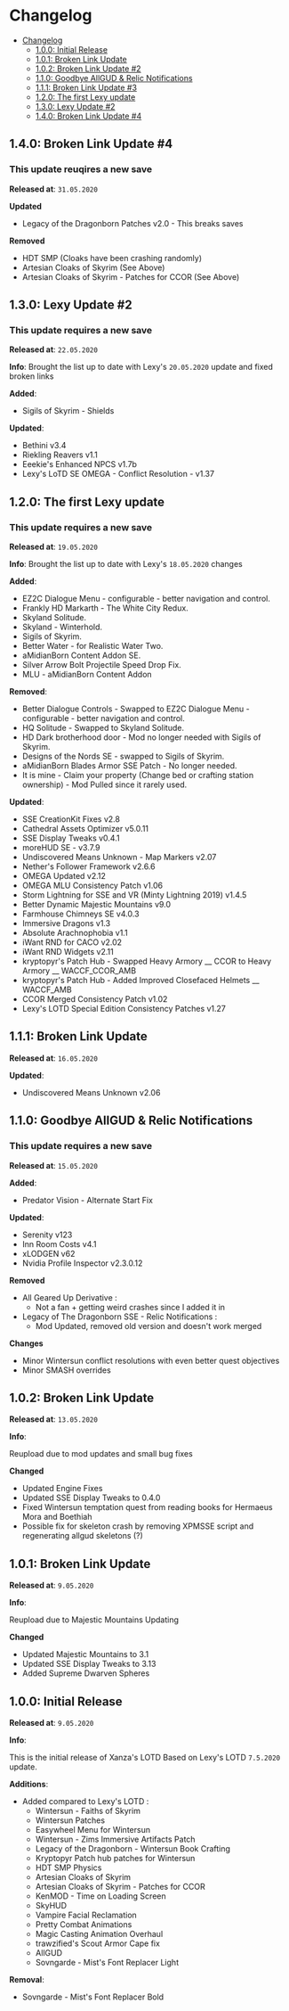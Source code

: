 # Changelog

- [Changelog](#changelog)
  - [1.0.0: Initial Release](#100-initial-release)
  - [1.0.1: Broken Link Update](#101-broken-link-update)
  - [1.0.2: Broken Link Update #2](#102-broken-link-update)
  - [1.1.0: Goodbye AllGUD & Relic Notifications](#110-goodbye-allgud--relic-notifications)
  - [1.1.1: Broken Link Update #3](#111-broken-link-update)
  - [1.2.0: The first Lexy update](#120-the-first-lexy-update)
  - [1.3.0: Lexy Update #2](#130-lexy-update-2)
  - [1.4.0: Broken Link Update #4](#140-broken-link-update-4)

## 1.4.0: Broken Link Update #4
### This update reuqires a new save
**Released at**: `31.05.2020`

**Updated**
- Legacy of the Dragonborn Patches v2.0 - This breaks saves

**Removed**
- HDT SMP (Cloaks have been crashing randomly)
- Artesian Cloaks of Skyrim (See Above)
- Artesian Cloaks of Skyrim - Patches for CCOR (See Above)

## 1.3.0: Lexy Update #2
### This update requires a new save
**Released at**: `22.05.2020`

**Info**:
Brought the list up to date with Lexy's `20.05.2020` update and fixed broken links

**Added**:
- Sigils of Skyrim - Shields

**Updated**:
- Bethini v3.4
- Riekling Reavers v1.1
- Eeekie's Enhanced NPCS v1.7b
- Lexy's LoTD SE OMEGA - Conflict Resolution - v1.37

## 1.2.0: The first Lexy update
### This update requires a new save
**Released at**: `19.05.2020`

**Info**:
Brought the list up to date with Lexy's `18.05.2020` changes

**Added**:
- EZ2C Dialogue Menu - configurable - better navigation and control.
- Frankly HD Markarth - The White City Redux.
- Skyland Solitude.
- Skyland - Winterhold.
- Sigils of Skyrim.
- Better Water - for Realistic Water Two.
- aMidianBorn Content Addon SE.
- Silver Arrow Bolt Projectile Speed Drop Fix.
- MLU - aMidianBorn Content Addon

**Removed**:
- Better Dialogue Controls - Swapped to EZ2C Dialogue Menu - configurable - better navigation and control.
- HQ Solitude - Swapped to Skyland Solitude.
- HD Dark brotherhood door - Mod no longer needed with Sigils of Skyrim.
- Designs of the Nords SE - swapped to Sigils of Skyrim.
- aMidianBorn Blades Armor SSE Patch - No longer needed.
- It is mine - Claim your property (Change bed or crafting station ownership) - Mod Pulled since it rarely used.

**Updated**:
- SSE CreationKit Fixes v2.8
- Cathedral Assets Optimizer v5.0.11
- SSE Display Tweaks v0.4.1
- moreHUD SE - v3.7.9
- Undiscovered Means Unknown - Map Markers v2.07
- Nether's Follower Framework v2.6.6
- OMEGA Updated v2.12
- OMEGA MLU Consistency Patch v1.06
- Storm Lightning for SSE and VR (Minty Lightning 2019) v1.4.5
- Better Dynamic Majestic Mountains v9.0
- Farmhouse Chimneys SE v4.0.3
- Immersive Dragons v1.3
- Absolute Arachnophobia v1.1
- iWant RND for CACO v2.02
- iWant RND Widgets v2.11
- kryptopyr's Patch Hub - Swapped Heavy Armory __ CCOR  to Heavy Armory __ WACCF_CCOR_AMB
- kryptopyr's Patch Hub - Added Improved Closefaced Helmets __ WACCF_AMB
- CCOR Merged Consistency Patch v1.02
- Lexy's LOTD Special Edition Consistency Patches v1.27

## 1.1.1: Broken Link Update

**Released at**: `16.05.2020`

**Updated**:
- Undiscovered Means Unknown v2.06


## 1.1.0: Goodbye AllGUD & Relic Notifications
### This update requires a new save
**Released at**: `15.05.2020`

**Added**:
- Predator Vision - Alternate Start Fix

**Updated**:
- Serenity v123
- Inn Room Costs v4.1
- xLODGEN v62
- Nvidia Profile Inspector v2.3.0.12

**Removed**
- All Geared Up Derivative : 
  - Not a fan + getting weird crashes since I added it in
- Legacy of The Dragonborn SSE - Relic Notifications : 
  - Mod Updated, removed old version and doesn't work merged

**Changes**
- Minor Wintersun conflict resolutions with even better quest objectives
- Minor SMASH overrides

## 1.0.2: Broken Link Update

**Released at**: `13.05.2020`

**Info**:

Reupload due to mod updates and small bug fixes

**Changed**
- Updated Engine Fixes
- Updated SSE Display Tweaks to 0.4.0
- Fixed Wintersun temptation quest from reading books for Hermaeus Mora and Boethiah
- Possible fix for skeleton crash by removing XPMSSE script and regenerating allgud skeletons (?)

## 1.0.1: Broken Link Update

**Released at**: `9.05.2020`

**Info**:

Reupload due to Majestic Mountains Updating

**Changed**
- Updated Majestic Mountains to 3.1
- Updated SSE Display Tweaks to 3.13
- Added Supreme Dwarven Spheres 

## 1.0.0: Initial Release

**Released at**: `9.05.2020`

**Info**:

This is the initial release of Xanza's LOTD Based on Lexy's LOTD `7.5.2020` update.

**Additions**:
- Added compared to Lexy's LOTD : 
  - Wintersun - Faiths of Skyrim
  - Wintersun Patches
  - Easywheel Menu for Wintersun
  - Wintersun - Zims Immersive Artifacts Patch
  - Legacy of the Dragonborn - Wintersun Book Crafting
  - Kryptopyr Patch hub patches for Wintersun
  - HDT SMP Physics
  - Artesian Cloaks of Skyrim
  - Artesian Cloaks of Skyrim - Patches for CCOR
  - KenMOD - Time on Loading Screen
  - SkyHUD
  - Vampire Facial Reclamation
  - Pretty Combat Animations
  - Magic Casting Animation Overhaul
  - trawzified's Scout Armor Cape fix
  - AllGUD
  - Sovngarde - Mist's Font Replacer Light
  
**Removal**:
 - Sovngarde - Mist's Font Replacer Bold

